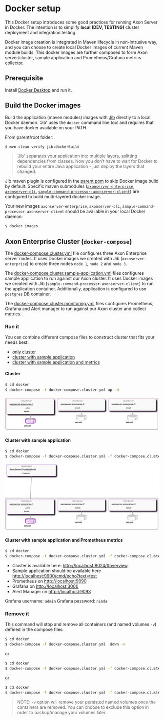 # Docker setup

This Docker setup introduces some good practices for running Axon Server in Docker.
The intention is to simplify **local (DEV, TESTING)** cluster deployment and integration testing.

Docker image creation is integrated in Maven lifecycle in non-intrusive way, and you can choose to create local Docker images of current Maven module builds.
This docker images are further composed to form Axon server/cluster, sample application and Prometheus/Grafana metrics collector.

## Prerequisite

Install [Docker Desktop](https://www.docker.com/products/docker-desktop) and run it.

## Build the Docker images

Build the application (maven modules) images with [Jib](https://github.com/GoogleContainerTools/jib) directly to a local Docker daemon. 'Jib' uses the `docker` command line tool and requires that you have docker available on your PATH.

From parent/root folder:
```bash
$ mvn clean verify jib:dockerBuild
```

> 'Jib' separates your application into multiple layers, splitting dependencies from classes. Now you don’t have to wait for Docker to rebuild your entire Java application - just deploy the layers that changed.

Jib maven plugin is configured in the [parent pom](../pom.xml) to skip Docker image build by default. Specific maven submodules ([`axonserver-enterprise`](../axonserver-enterprise/pom.xml), [`axonserver-cli`](../axonserver-cli/pom.xml), [`sample-command-processor-axonserver-client`](../sample-applications/sample-command-processor-axonserver-client/pom.xml)) are configured to build multi-layered docker image.

Your new images `axonserver-enterprise`, `axonserver-cli`, `sample-command-processor-axonserver-client` should be available in your local Docker daemon:
```bash
$ docker images
```

## Axon Enterprise Cluster (`docker-compose`)

The [docker-compose.cluster.yml](docker-compose.cluster.yml) file configures three Axon Enterprise server nodes.
It uses Docker images we created with Jib (`axonserver-enterprise`) to create three nodes `node 1`, `node 2` and `node 3`.

The [docker-compose.cluster.sample-application.yml](docker-compose.cluster.sample-application.yml) files configures sample application to run against our Axon cluster.
It uses Docker images we created with Jib (`sample-command-processor-axonserver-client`) to run the application container. Additionally, application is configured to use `postgres` DB container.

The [docker-compose.cluster.monitoring.yml](docker-compose.cluster.monitoring.yml) files configures Prometheus, Grafana and Alert manager to run against our Axon cluster and collect metrics.

### Run it

You can combine different compose files to construct cluster that fits your needs best:
 - [only cluster](#cluster)
 - [cluster with sample application](#cluster-with-sample-application)
 - [cluster with sample application and metrics](#cluster-with-sample-application-and-prometheus-metrics)


#### Cluster
```bash
$ cd docker
$ docker-compose -f docker-compose.cluster.yml up -d
```
![Dashoard - cluster](dashboard-cluster.png)

#### Cluster with sample application
```bash
$ cd docker
$ docker-compose -f docker-compose.cluster.yml -f docker-compose.cluster.sample-application.yml up -d
```

![Dashboard - cluster - app](dashboard-cluster-app.png)

#### Cluster with sample application and Prometheus metrics
```bash
$ cd docker
$ docker-compose -f docker-compose.cluster.yml -f docker-compose.cluster.sample-application.yml -f docker-compose.cluster.monitoring.yml  up -d
```

 - Cluster is available here: [http://localhost:8024/#overview](http://localhost:8024/#overview).
 - Sample application should be available here [http://localhost:9900/cmd/echo?text=test](http://localhost:9900/cmd/echo?text=test)
 - Prometheus on [http://localhost:9090](http://localhost:9090)
 - Grafana on [http://localhost:3000](http://localhost:3000)
 - Alert Manager on [http://localhost:9093](http://localhost:9093)

Grafana username: `admin`
Grafana password: `nimda`

### Remove it

This command will stop and remove all containers (and named volumes `-v`) defined in the compose files:
```bash
$ cd docker
$ docker-compose -f docker-compose.cluster.yml  down -v
```
or
```bash
$ cd docker
$ docker-compose -f docker-compose.cluster.yml -f docker-compose.cluster.sample-application.yml down -v
```
or
```bash
$ cd docker
$ docker-compose -f docker-compose.cluster.yml -f docker-compose.cluster.sample-application.yml -f docker-compose.cluster.monitoring.yml  down -v
```
> NOTE: `-v` option will remove your persisted named volumes once the containers are removed. You can choose to exclude this option in order to backup/manage your volumes later.

